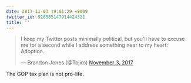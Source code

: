 ```yaml
---
date: 2017-11-03 19:01:29 +0000
twitter_id: 926585147914424321
title: ''
---
```


<blockquote class="twitter-tweet"><p lang="en" dir="ltr">I keep my Twitter posts minimally political, but you&#39;ll have to excuse me for a second while I address something near to my heart: Adoption.</p>&mdash; Brandon Jones (@Tojiro) <a href="https://twitter.com/Tojiro/status/926290713897250816?ref_src=twsrc%5Etfw">November 3, 2017</a></blockquote>
<script async src="https://platform.twitter.com/widgets.js" charset="utf-8"></script>

The GOP tax plan is not pro-life.
